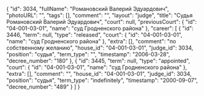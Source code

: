 {
    "id": 3034,
    "fullName": "Романовский Валерий Эдуардович",
    "photoURL": "",
    "tags": [],
    "comment": "",
    "layout": "judge",
    "title": "Судья Романовский Валерий Эдуардович",
    "court": null,
    "previousCourt": {
        "id": "04-001-03-01",
        "name": "суд Гродненского района"
    },
    "career": [
        {
            "id": 3446,
            "term": null,
            "type": "released",
            "court": {
                "id": "04-001-03-01",
                "name": "суд Гродненского района"
            },
            "extra": [],
            "comment": "по собственному желанию",
            "house_id": "04-001-03-01",
            "judge_id": 3034,
            "position": "судья",
            "term_type": "",
            "timestamp": "2006-03-28",
            "decree_number": "180"
        },
        {
            "id": 3445,
            "term": null,
            "type": "appointed",
            "court": {
                "id": "04-001-03-01",
                "name": "суд Гродненского района"
            },
            "extra": [],
            "comment": "",
            "house_id": "04-001-03-01",
            "judge_id": 3034,
            "position": "судья",
            "term_type": "indefinitely",
            "timestamp": "2000-09-07",
            "decree_number": "489"
        }
    ]
}